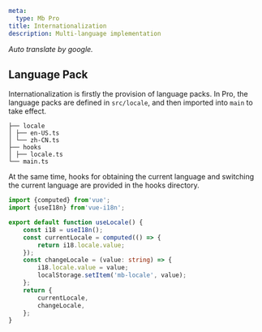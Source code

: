 ```yaml
meta:
  type: Mb Pro
title: Internationalization
description: Multi-language implementation
```

*Auto translate by google.*

## Language Pack

Internationalization is firstly the provision of language packs. In Pro, the language packs are defined in `src/locale`, and then imported into `main` to take effect.

```
├── locale
│ ├── en-US.ts
│ └── zh-CN.ts
├── hooks
│ ├── locale.ts
└── main.ts
```

At the same time, hooks for obtaining the current language and switching the current language are provided in the hooks directory.

 ```ts
import {computed} from'vue';
import {useI18n} from'vue-i18n';

export default function useLocale() {
     const i18 = useI18n();
     const currentLocale = computed(() => {
         return i18.locale.value;
     });
     const changeLocale = (value: string) => {
         i18.locale.value = value;
         localStorage.setItem('mb-locale', value);
     };
     return {
         currentLocale,
         changeLocale,
     };
}
```
